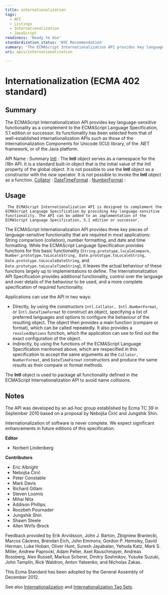 ```yaml
---
title: internationalization
tags:
  - API
  - Listings
  - Internationalization
  - JavaScript
readiness: 'Ready to Use'
standardization_status: 'W3C Recommendation'
summary: 'The ECMAScript Internationalization API provides key language-sensitive functionality as a complement to the ECMAScript Language Specification, 5.1 edition or successor. Its functionality has been selected from that of well-established internationalization APIs such as those of the Internationalization Components for Unicode (ICU) library, of the .NET framework, or of the Java platform.'
uri: apis/internationalization

---
```

# Internationalization (ECMA 402 standard)

## Summary

The ECMAScript Internationalization API provides key language-sensitive functionality as a complement to the ECMAScript Language Specification, 5.1 edition or successor. Its functionality has been selected from that of well-established internationalization APIs such as those of the Internationalization Components for Unicode (ICU) library, of the .NET framework, or of the Java platform.

API Name
:   Summary
[Intl](/apis/internationalization/Intl)
:   The **Intl** object serves as a namespace for the i18n API. It is a standard built-in object that is the initial value of the *Intl* property of the global object. It is not possible to use the **Intl** object as a constructor with the *new* operator. It is not possible to invoke the **Intl** object as a function.
[Collator](/apis/internationalization/Intl/Collator)
:
[DateTimeFormat](/apis/internationalization/Intl/DateTimeFormat)
:
[NumberFormat](/apis/internationalization/Intl/NumberFormat)
:

## Usage

     The ECMAScript Internationalization API is designed to complement the ECMAScript Language Specification by providing key language-sensitive functionality. The API can be added to an implementation of the ECMAScript Language Specification, 5.1 edition or successor.

The ECMAScript Internationalization API provides three key pieces of language-sensitive functionality that are required in most applications: String comparison (collation), number formatting, and date and time formatting. While the ECMAScript Language Specification provides functions for this basic functionality (`String.prototype.localeCompare, Number.prototype.toLocaleString, Date.prototype.toLocaleString, Date.prototype.toLocaleDateString`, and `Date.prototype.toLocaleTimeString`), it leaves the actual behaviour of these functions largely up to implementations to define. The Internationalization API Specification provides additional functionality, control over the language and over details of the behaviour to be used, and a more complete specification of required functionality.

Applications can use the API in two ways:

-   Directly, by using the constructors `Intl.Collator, Intl.NumberFormat`, or `Intl.DateTimeFormat` to construct an object, specifying a list of preferred languages and options to configure the behaviour of the resulting object. The object then provides a main function (compare or format), which can be called repeatedly. It also provides a `resolvedOptions` function, which the application can use to find out the exact configuration of the object.
-   Indirectly, by using the functions of the ECMAScript Language Specification mentioned above, which are respecified in this specification to accept the same arguments as the `Collator, NumberFormat`, and `DateTimeFormat` constructors and produce the same results as their compare or format methods.

The **Intl** object is used to package all functionality defined in the ECMAScript Internationalization API to avoid name collisions.

## Notes

The API was developed by an ad-hoc group established by Ecma TC 39 in September 2010 based on a proposal by Nebojša Ćirić and Jungshik Shin.

Internationalization of software is never complete. We expect significant enhancements in future editions of this specification.

**Editor**

-   Norbert Lindenberg

**Contributors**

-   Eric Albright
-   Nebojša Ćirić
-   Peter Constable
-   Mark Davis
-   Richard Gillam
-   Steven Loomis
-   Mihai Nita
-   Addison Phillips
-   Roozbeh Pournader
-   Jungshik Shin
-   Shawn Steele
-   Allen Wirfs-Brock

Feedback provided by Erik Arvidsson, John J. Barton, Zbigniew Braniecki, Marcos Cáceres, Brendan Eich, John Emmons, Gordon P. Hemsley, David Herman, Luke Hoban, Oliver Hunt, Suresh Jayabalan, Yehuda Katz, Mark S. Miller, Andrew Paprocki, Adam Peller, Axel Rauschmayer, Andreas Rossberg, Alex Russell, Markus Scherer, Dmitry Soshnikov, Yusuke Suzuki, John Tamplin, Rick Waldron, Anton Yatsenko, and Nicholas Zakas.

This Ecma Standard has been adopted by the General Assembly of December 2012.

See also [Internationalization](http://www.w3.org/standards/webdesign/i18n) and [Internationalization Tag Sets](http://www.w3.org/TR/its20/).

